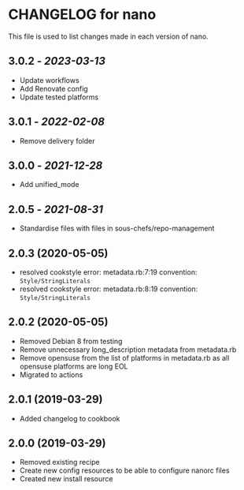 # CHANGELOG for nano

This file is used to list changes made in each version of nano.

## 3.0.2 - *2023-03-13*

* Update workflows
* Add Renovate config
* Update tested platforms

## 3.0.1 - *2022-02-08*

* Remove delivery folder

## 3.0.0 - *2021-12-28*

* Add unified_mode

## 2.0.5 - *2021-08-31*

* Standardise files with files in sous-chefs/repo-management

## 2.0.3 (2020-05-05)

* resolved cookstyle error: metadata.rb:7:19 convention: `Style/StringLiterals`
* resolved cookstyle error: metadata.rb:8:19 convention: `Style/StringLiterals`

## 2.0.2 (2020-05-05)

* Removed Debian 8 from testing
* Remove unnecessary long_description metadata from metadata.rb
* Remove opensuse from the list of platforms in metadata.rb as all opensuse platforms are long EOL
* Migrated to actions

## 2.0.1 (2019-03-29)

* Added changelog to cookbook

## 2.0.0 (2019-03-29)

* Removed existing recipe
* Create new config resources to be able to configure nanorc files
* Created new install resource
